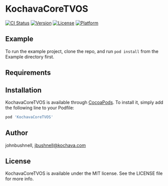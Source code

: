 # KochavaCoreTVOS

[![CI Status](https://img.shields.io/travis/johnbushnell/KochavaCoreTVOS.svg?style=flat)](https://travis-ci.org/johnbushnell/KochavaCoreTVOS)
[![Version](https://img.shields.io/cocoapods/v/KochavaCoreTVOS.svg?style=flat)](https://cocoapods.org/pods/KochavaCoreTVOS)
[![License](https://img.shields.io/cocoapods/l/KochavaCoreTVOS.svg?style=flat)](https://cocoapods.org/pods/KochavaCoreTVOS)
[![Platform](https://img.shields.io/cocoapods/p/KochavaCoreTVOS.svg?style=flat)](https://cocoapods.org/pods/KochavaCoreTVOS)

## Example

To run the example project, clone the repo, and run `pod install` from the Example directory first.

## Requirements

## Installation

KochavaCoreTVOS is available through [CocoaPods](https://cocoapods.org). To install
it, simply add the following line to your Podfile:

```ruby
pod 'KochavaCoreTVOS'
```

## Author

johnbushnell, jbushnell@kochava.com

## License

KochavaCoreTVOS is available under the MIT license. See the LICENSE file for more info.
